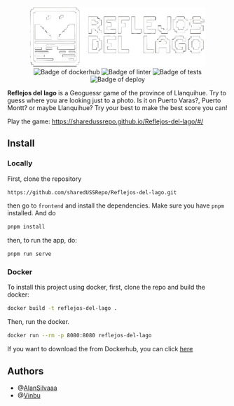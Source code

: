 <div align=center>
  <img src="frontend/src/assets/images/logo.png" alt="Logo of Reflejos del lago" width="400">
</div>

<div align=center>
    <img src="https://img.shields.io/github/actions/workflow/status/sharedUSSRepo/Reflejos-del-lago/dockerhub.yml?logo=docker&label=Dockerhub" alt="Badge of dockerhub">
    <img src="https://img.shields.io/github/actions/workflow/status/sharedUSSRepo/Reflejos-del-lago/linter.yml?logo=eslint&label=Linter" alt="Badge of linter">
    <img src="https://img.shields.io/github/actions/workflow/status/sharedUSSRepo/Reflejos-del-lago/tests.yml?logo=jest&label=Tests" alt="Badge of tests">
    <img src="https://img.shields.io/github/actions/workflow/status/sharedUSSRepo/Reflejos-del-lago/deploy.yml?logo=iCloud&label=Deploy" alt="Badge of deploy">
</div>

**Reflejos del lago** is a Geoguessr game of the province of Llanquihue. Try to guess where you are looking just to a photo. Is it on Puerto Varas?, Puerto Montt? or maybe Llanquihue? Try your best to make the best score you can!

Play the game: https://sharedussrepo.github.io/Reflejos-del-lago/#/

## Install

### Locally
First, clone the repository
```bash
https://github.com/sharedUSSRepo/Reflejos-del-lago.git
```

then go to `frontend` and install the dependencies. Make sure you have `pnpm` installed. And do
```bash
pnpm install
```

then, to run the app, do:
```bash
pnpm run serve
```
### Docker
To install this project using docker, first, clone the repo and build the docker:
```bash
docker build -t reflejos-del-lago .
```

Then, run the docker.
```bash
docker run --rm -p 8080:8080 reflejos-del-lago
```

If you want to download the from Dockerhub, you can click [here](https://hub.docker.com/repository/docker/teg57/reflejos-del-lago/)

## Authors
- @[AlanSilvaaa](https://github.com/AlanSilvaaa)
- @[Vinbu](https://github.com/Vinbu)
